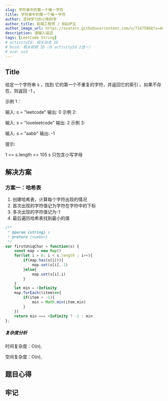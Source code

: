 ```yaml
---
slug: 字符串中的第一个唯一字符
title: 字符串中的第一个唯一字符
author: 坚持学习的小陈同学
author_title: 前端工程师 / B站UP主
author_image_url: https://avatars.githubusercontent.com/u/71475868?s=40&u=8e47a668961f89a6389d9775cffdabddfda76e8c&v=4
description: 请输入描述
tags: [LeetCode String]
# activityId: 相关动态 ID
# bvid: 相关视频 ID（与 activityId 2选一）
# oid: oid
---
```


<!-- truncate -->

## Title

给定一个字符串 s ，找到 它的第一个不重复的字符，并返回它的索引 。如果不存在，则返回 -1 。

示例 1：

输入: s = "leetcode"
输出: 0
示例 2:

输入: s = "loveleetcode"
输出: 2
示例 3:

输入: s = "aabb"
输出: -1


提示:

1 <= s.length <= 105
s 只包含小写字母

## 解决方案

### 方案一：哈希表

1. 创建哈希表，计算每个字符出现的情况
2. 首次出现的字符值记为字符在字符中的下标
3. 多次出现的字符值记为-1
4. 最后遍历哈希表找到最小的值

```javascript
/**
 * @param {string} s
 * @return {number}
 */
var firstUniqChar = function(s) {
    const map = new Map()
    for(let i = 0; i < s.length ; i++){
        if(map.has(s[i])){
            map.set(s[i],-1)
        }else{
            map.set(s[i],i)
        }
    }
    let min = +Infinity
    map.forEach((item)=>{
        if(item > -1){
            min = Math.min(item,min)
        }
    })
    return min === +Infinity ? -1 : min
};
```

##### 复杂度分析

时间复杂度：O(n),

空间复杂度：O(n),

## 题目心得



## 牢记


